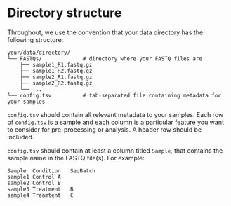 # Directory structure

Throughout, we use the convention that your data directory has the following structure:

```
your/data/directory/
└── FASTQs/             # directory where your FASTQ files are
    ├── sample1_R1.fastq.gz
    ├── sample1_R2.fastq.gz
    ├── sample2_R1.fastq.gz
    ├── sample2_R2.fastq.gz
    └── ...
└── config.tsv          # tab-separated file containing metadata for your samples
```

`config.tsv` should contain all relevant metadata to your samples.
Each row of `config.tsv` is a sample and each column is a particular feature you want to consider for pre-processing or analysis.
A header row should be included.

`config.tsv` should contain at least a column titled `Sample`, that contains the sample name in the FASTQ file(s).
For example:

```
Sample	Condition	SeqBatch
sample1	Control	A
sample2	Control	B
sample3	Treatment	B
sample4	Treamtent	C
```
